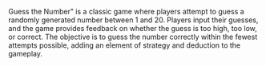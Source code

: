 Guess the Number" is a classic game where players attempt to guess a randomly generated number between 1 and 20. Players input their guesses, and the game provides feedback on whether the guess is too high, too low, or correct. The objective is to guess the number correctly within the fewest attempts possible, adding an element of strategy and deduction to the gameplay.
